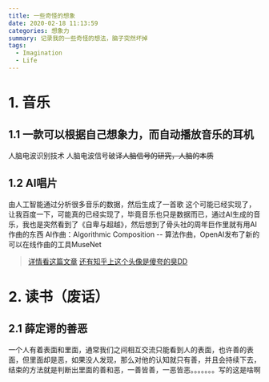 ```yaml
---
title: 一些奇怪的想象
date: 2020-02-18 11:13:59
categories: 想象力
summary: 记录我的一些奇怪的想法，脑子突然坏掉
tags:
  - Imagination
  - Life
---
```


<!--more-->

# 1. 音乐

## 1.1 一款可以根据自己想象力，而自动播放音乐的耳机

人脑电波识别技术
人脑电波信号破译~~人脑信号的研究，人脑的本质~~

## 1.2 AI唱片

由人工智能通过分析很多音乐的数据，然后生成了一首歌
这个可能已经实现了，让我百度一下，可能真的已经实现了，毕竟音乐也只是数据而已，通过AI生成的音乐，我也是突然看到了《自卑与超越》，然后想到了骨头社的周年巨作里就有用AI作曲的东西
AI作曲：Algorithmic Composition -- 算法作曲，OpenAI发布了新的可以在线作曲的工具MuseNet
>[详情看这篇文章](https://baijiahao.baidu.com/s?id=1632208319890143854&wfr=spider&for=pc)
>[还有知乎上这个头像是傻夸的臭DD](https://zhuanlan.zhihu.com/p/80860774)


# 2. 读书（废话）

## 2.1 薛定谔的善恶

一个人有着表面和里面，通常我们之间相互交流只能看到人的表面，也许善的表面，但里面却是恶，如果没人发现，那么对他的认知就只有善，并且会持续下去，结束的方法就是判断出里面的善和恶，一善皆善，一恶皆恶。。。。。。。写的这是啥啊